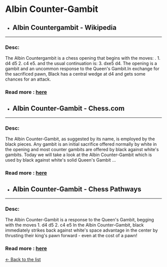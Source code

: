 # Albin Counter-Gambit
- ## **Albin Countergambit - Wikipedia** 

---
### Desc: 
 The Albin Countergambit is a chess opening that begins with the moves: . 1. d4 d5 2. c4 e5. and the usual continuation is: 3. dxe5 d4. The opening is a gambit and an uncommon response to the Queen's Gambit.In exchange for the sacrificed pawn, Black has a central wedge at d4 and gets some chances for an attack. 
### Read more : [here](https://en.wikipedia.org/wiki/Albin_Countergambit) 
- ## **Albin Counter-Gambit - Chess.com** 

---
### Desc: 
 The Albin Counter-Gambit, as suggested by its name, is employed by the black pieces. Any gambit is an initial sacrifice offered normally by white in the opening and most counter gambits are offered by black against white's gambits. Today we will take a look at the Albin Counter-Gambit which is used by black against white's solid Queen's Gambit ... 
### Read more : [here](https://www.chess.com/article/view/alvin-counter-gambit) 
- ## **Albin Counter-Gambit - Chess Pathways** 

---
### Desc: 
 The Albin Counter-Gambit is a response to the Queen's Gambit, begging with the moves 1. d4 d5 2. c4 e5 In the Albin Counter-Gambit, black immediately strikes back against white's space advantage in the center by thrusting their king's pawn forward - even at the cost of a pawn! 
### Read more : [here](https://chesspathways.com/chess-openings/queens-pawn-opening/albin-counter-gambit/) 


[← Back to the list](chess-openings.md)